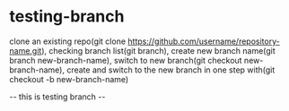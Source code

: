 # testing-branch
clone an existing repo(git clone https://github.com/username/repository-name.git),  checking branch list(git branch), create new branch name(git branch new-branch-name), switch to new branch(git checkout new-branch-name), create and switch to the new branch in one step with(git checkout -b new-branch-name)

-- this is testing branch --